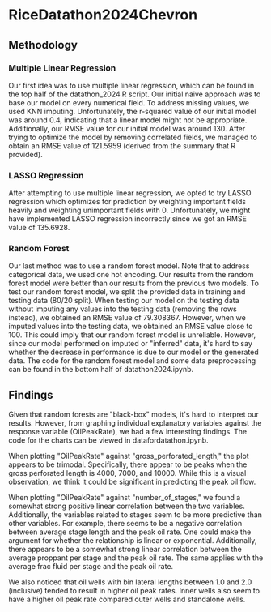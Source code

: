 # RiceDatathon2024Chevron

## Methodology

### Multiple Linear Regression

Our first idea was to use multiple linear regression, which can be found in the
top half of the datathon\_2024.R script. Our initial naive approach was to
base our model on every numerical field. To address missing values, we used
KNN imputing. Unfortunately, the r-squared value of our initial model was 
around 0.4, indicating that a linear model might not be appropriate. 
Additionally, our RMSE value for our initial model was around 130. After 
trying to optimize the model by removing correlated fields, we managed to
obtain an RMSE value of 121.5959 (derived from the summary that R provided).

### LASSO Regression

After attempting to use multiple linear regression, we opted to try LASSO
regression which optimizes for prediction by weighting important fields
heavily and weighting unimportant fields with 0. Unfortunately, we might
have implemented LASSO regression incorrectly since we got an RMSE value of 
135.6928. 

### Random Forest

Our last method was to use a random forest model. Note that to address 
categorical data, we used one hot encoding. Our results from the random forest
model were better than our results from the previous two models. To test our
random forest model, we split the provided data in training and testing data 
(80/20 split). When testing our model on the testing data without imputing any
values into the testing data (removing the rows instead), we obtained an RMSE
value of 79.308367. However, when we imputed values into the testing data, we
obtained an RMSE value close to 100. This could imply that our random forest
model is unreliable. However, since our model performed on imputed or "inferred"
data, it's hard to say whether the decrease in performance is due to our model
or the generated data. The code for the random forest model and some data 
preprocessing can be found in the bottom half of datathon2024.ipynb.

## Findings

Given that random forests are "black-box" models, it's hard to interpret our
results. However, from graphing individual explanatory variables against the
response variable (OilPeakRate), we had a few interesting findings. The code
for the charts can be viewed in datafordatathon.ipynb.

When plotting "OilPeakRate" against "gross\_perforated\_length," the plot
appears to be trimodal. Specifically, there appear to be peaks when the
gross perforated length is 4000, 7000, and 10000. While this is a visual
observation, we think it could be significant in predicting the peak oil flow.

When plotting "OilPeakRate" against "number\_of\_stages," we found a somewhat
strong positive linear correlation between the two variables. Additionally,
the variables related to stages seem to be more predictive than other 
variables. For example, there seems to be a negative correlation between
average stage length and the peak oil rate. One could make the argument for
whether the relationship is linear or exponential. Additionally, there appears
to be a somewhat strong linear correlation between the average proppant per
stage and the peak oil rate. The same applies with the average frac fluid per
stage and the peak oil rate. 

We also noticed that oil wells with bin lateral lengths between 1.0 and 2.0 
(inclusive) tended to result in higher oil peak rates. Inner wells also seem
to have a higher oil peak rate compared outer wells and standalone wells. 
